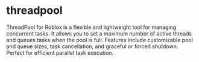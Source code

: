# threadpool
ThreadPool for Roblox is a flexible and lightweight tool for managing concurrent tasks. It allows you to set a maximum number of active threads and queues tasks when the pool is full. Features include customizable pool and queue sizes, task cancellation, and graceful or forced shutdown. Perfect for efficient parallel task execution.
